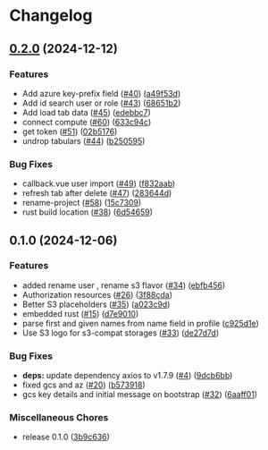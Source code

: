 # Changelog

## [0.2.0](https://github.com/lakekeeper/console/compare/v0.1.0...v0.2.0) (2024-12-12)


### Features

* Add azure key-prefix field ([#40](https://github.com/lakekeeper/console/issues/40)) ([a49f53d](https://github.com/lakekeeper/console/commit/a49f53d118d1f0aeda598449cf324e11845e4368))
* Add id search user or role ([#43](https://github.com/lakekeeper/console/issues/43)) ([68651b2](https://github.com/lakekeeper/console/commit/68651b224e2b3fa7c441584dabf4cc326bd353c3))
* Add load tab data ([#45](https://github.com/lakekeeper/console/issues/45)) ([edebbc7](https://github.com/lakekeeper/console/commit/edebbc735c2272d074451b1de0e944a1738e9e34))
* connect compute ([#60](https://github.com/lakekeeper/console/issues/60)) ([633c94c](https://github.com/lakekeeper/console/commit/633c94c6d0a4702095f3d4983bcfb7ee24b691ae))
* get token ([#51](https://github.com/lakekeeper/console/issues/51)) ([02b5176](https://github.com/lakekeeper/console/commit/02b5176ca7b09a749da43bfbeccd27e775542156))
* undrop tabulars ([#44](https://github.com/lakekeeper/console/issues/44)) ([b250595](https://github.com/lakekeeper/console/commit/b250595e7b23ed2d18442939f694ea7d0bc24cf1))


### Bug Fixes

* callback.vue user import ([#49](https://github.com/lakekeeper/console/issues/49)) ([f832aab](https://github.com/lakekeeper/console/commit/f832aab686aeb9180482e3d1dde55aac22a5c6f6))
* refresh tab after delete ([#47](https://github.com/lakekeeper/console/issues/47)) ([283644d](https://github.com/lakekeeper/console/commit/283644d11a66f284d7915ffa83a1f2dfa760b00f))
* rename-project ([#58](https://github.com/lakekeeper/console/issues/58)) ([15c7309](https://github.com/lakekeeper/console/commit/15c730976eccc666f1ef5344551d3ef937e47ebe))
* rust build location ([#38](https://github.com/lakekeeper/console/issues/38)) ([6d54659](https://github.com/lakekeeper/console/commit/6d5465997c17191ffe28e04b1653b4f4356da521))

## 0.1.0 (2024-12-06)


### Features

* added rename user , rename s3 flavor ([#34](https://github.com/lakekeeper/console/issues/34)) ([ebfb456](https://github.com/lakekeeper/console/commit/ebfb456f69e349a91e7be2672eaee5deab289b07))
* Authorization resources ([#26](https://github.com/lakekeeper/console/issues/26)) ([3f88cda](https://github.com/lakekeeper/console/commit/3f88cda4bc9d148de303af86f48232169ece19ea))
* Better S3 placeholders ([#35](https://github.com/lakekeeper/console/issues/35)) ([a023c9d](https://github.com/lakekeeper/console/commit/a023c9df46b64b71962e67ce794a8f25423cbcb7))
* embedded rust ([#15](https://github.com/lakekeeper/console/issues/15)) ([d7e9010](https://github.com/lakekeeper/console/commit/d7e901001dcf9a0a29554aaa2939fe772c9e3d5c))
* parse first and given names from name field in profile ([c925d1e](https://github.com/lakekeeper/console/commit/c925d1ee8076b3455f03a9d4eaf1413c5765be74))
* Use S3 logo for s3-compat storages ([#33](https://github.com/lakekeeper/console/issues/33)) ([de27d7d](https://github.com/lakekeeper/console/commit/de27d7d9301b264054a0a37cb6219af99d48268e))


### Bug Fixes

* **deps:** update dependency axios to v1.7.9 ([#4](https://github.com/lakekeeper/console/issues/4)) ([9dcb6bb](https://github.com/lakekeeper/console/commit/9dcb6bbab5075a12170bd42626d21e9d18824421))
* fixed gcs and az ([#20](https://github.com/lakekeeper/console/issues/20)) ([b573918](https://github.com/lakekeeper/console/commit/b57391818b64d638716b55ba53908caf216b8cbc))
* gcs key details and initial message on bootstrap ([#32](https://github.com/lakekeeper/console/issues/32)) ([6aaff01](https://github.com/lakekeeper/console/commit/6aaff010af427eb84ad11d268c97c86ea3407cf2))


### Miscellaneous Chores

* release 0.1.0 ([3b9c636](https://github.com/lakekeeper/console/commit/3b9c6363357f2c7d429f9c287d9e7145ce68ad81))
